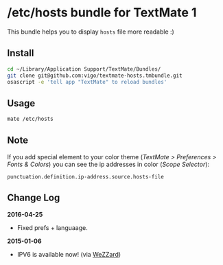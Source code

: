 # /etc/hosts bundle for TextMate 1

This bundle helps you to display `hosts` file more readable :)

## Install

```bash
cd ~/Library/Application Support/TextMate/Bundles/
git clone git@github.com:vigo/textmate-hosts.tmbundle.git
osascript -e 'tell app "TextMate" to reload bundles'
```

## Usage

```bash
mate /etc/hosts
```

## Note

If you add special element to your color theme (*TextMate > Preferences > Fonts & Colors*)
you can see the ip addresses in color (*Scope Selector*):

    punctuation.definition.ip-address.source.hosts-file


## Change Log

**2016-04-25**

* Fixed prefs + languaage.

**2015-01-06**

* IPV6 is available now! (via [WeZZard](https://github.com/WeZZard))